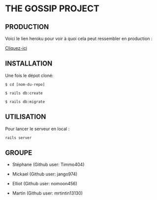 # THE GOSSIP PROJECT

## PRODUCTION

Voici le lien heroku pour voir à quoi cela peut ressembler en production :

[Cliquez-ici](https://thp-social-gossip.herokuapp.com/)

## INSTALLATION

Une fois le dépot cloné:

```
$ cd [nom-du-repo]

$ rails db:create

$ rails db:migrate 
```

## UTILISATION

Pour lancer le serveur en local :

```
rails server 
```

## GROUPE

* Stéphane (Github user: Timmo404)

* Mickael (Github user: jango974)

* Elliot (Github user: nomoon456)

* Martin (Github user: mrtintin13130)
